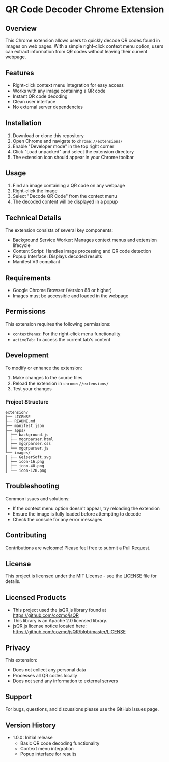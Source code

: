 # QR Code Decoder Chrome Extension

## Overview
This Chrome extension allows users to quickly decode QR codes found in images on web pages. With a simple right-click context menu option, users can extract information from QR codes without leaving their current webpage.

## Features
- Right-click context menu integration for easy access
- Works with any image containing a QR code
- Instant QR code decoding
- Clean user interface
- No external server dependencies

## Installation
1. Download or clone this repository
2. Open Chrome and navigate to `chrome://extensions/`
3. Enable "Developer mode" in the top right corner
4. Click "Load unpacked" and select the extension directory
5. The extension icon should appear in your Chrome toolbar

## Usage
1. Find an image containing a QR code on any webpage
2. Right-click the image
3. Select "Decode QR Code" from the context menu
4. The decoded content will be displayed in a popup

## Technical Details
The extension consists of several key components:
- Background Service Worker: Manages context menus and extension lifecycle
- Content Script: Handles image processing and QR code detection
- Popup Interface: Displays decoded results
- Manifest V3 compliant

## Requirements
- Google Chrome Browser (Version 88 or higher)
- Images must be accessible and loaded in the webpage

## Permissions
This extension requires the following permissions:
- `contextMenus`: For the right-click menu functionality
- `activeTab`: To access the current tab's content

## Development
To modify or enhance the extension:
1. Make changes to the source files
2. Reload the extension in `chrome://extensions/`
3. Test your changes



### Project Structure
```
extension/
├── LICENSE
├── README.md
├── manifest.json
├── apps/
│ ├── background.js
│ ├── mgqrparser.html
│ ├── mgqrparser.css
│ └── mgqrparser.js
└── images/
│ ├── GeiserSoft.svg
│ ├── icon-16.png
│ ├── icon-48.png
│ └── icon-128.png
```

## Troubleshooting
Common issues and solutions:
- If the context menu option doesn't appear, try reloading the extension
- Ensure the image is fully loaded before attempting to decode
- Check the console for any error messages

## Contributing
Contributions are welcome! Please feel free to submit a Pull Request.

## License
This project is licensed under the MIT License - see the LICENSE file for details.

## Licensed Products
- This project used the jsQR.js library found at https://github.com/cozmo/jsQR
- This library is an Apache 2.0 licensed library.
- jsQR.js license notice located here: https://github.com/cozmo/jsQR/blob/master/LICENSE

## Privacy
This extension:
- Does not collect any personal data
- Processes all QR codes locally
- Does not send any information to external servers

## Support
For bugs, questions, and discussions please use the GitHub Issues page.

## Version History
- 1.0.0: Initial release
  - Basic QR code decoding functionality
  - Context menu integration
  - Popup interface for results

